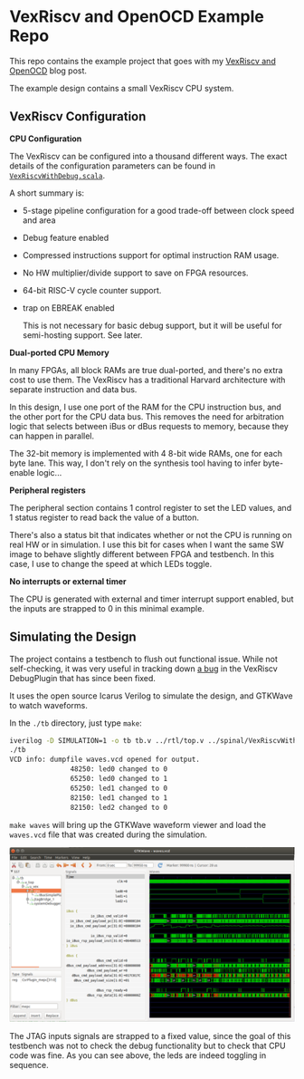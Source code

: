 
# VexRiscv and OpenOCD Example Repo

This repo contains the example project that goes with my [VexRiscv and OpenOCD](https://tomverbeure.github.io/2021/07/18/VexRiscv-OpenOCD-and-Traps.html)
blog post.

The example design contains a small VexRiscv CPU system.

## VexRiscv Configuration

**CPU Configuration**

The VexRiscv can be configured into a thousand different ways. The exact details
of the configuration parameters can be found in 
[`VexRiscvWithDebug.scala`](spinal/src/main/scala/cpu/VexRiscvWithDebug.scala).

A short summary is:

* 5-stage pipeline configuration for a good trade-off between clock speed and area
* Debug feature enabled
* Compressed instructions support for optimal instruction RAM usage.
* No HW multiplier/divide support to save on FPGA resources.
* 64-bit RISC-V cycle counter support.
* trap on EBREAK enabled

    This is not necessary for basic debug support, but it will be useful for semi-hosting
    support. See later.

**Dual-ported CPU Memory**

In many FPGAs, all block RAMs are true dual-ported, and there's no extra cost to use them.
The VexRiscv has a traditional Harvard architecture with separate instruction and data bus.

In this design, I use one port of the RAM for the CPU instruction bus, and the other port 
for the CPU data bus.  This removes the need for arbitration logic that selects between iBus or
dBus requests to memory, because they can happen in parallel.

The 32-bit memory is implemented with 4 8-bit wide RAMs, one for each byte lane. This way, 
I don't rely on the synthesis tool having to infer byte-enable logic...

**Peripheral registers**

The peripheral section contains 1 control register to set the LED values, and 1 status
register to read back the value of a button.

There's also a status bit that indicates whether or not the CPU is running on real
HW or in simulation. I use this bit for cases when I want the same SW image to behave
slightly different between FPGA and testbench. In this case, I use to change
the speed at which LEDs toggle. 

**No interrupts or external timer**

The CPU is generated with external and timer interrupt support enabled, but the inputs
are strapped to 0 in this minimal example.

## Simulating the Design

The project contains a testbench to flush out functional issue.  While not self-checking, it was very useful in tracking down 
[a bug](https://github.com/SpinalHDL/VexRiscv/issues/176) in the VexRiscv DebugPlugin that has since been fixed.

It uses the open source Icarus Verilog to simulate the design, and GTKWave to watch waveforms. 

In the `./tb` directory, just type `make`:

```sh
iverilog -D SIMULATION=1 -o tb tb.v ../rtl/top.v ../spinal/VexRiscvWithDebug.v
./tb
VCD info: dumpfile waves.vcd opened for output.
               48250: led0 changed to 0
               65250: led0 changed to 1
               65250: led1 changed to 0
               82150: led1 changed to 1
               82150: led2 changed to 0
```

`make waves` will bring up the GTKWave waveform viewer and load the `waves.vcd` file that was created during
the simulation.

![GTKWave screenshot](gtkwave.png)

The JTAG inputs signals are strapped to a fixed value, since the goal of this testbench was not to check
the debug functionality  but to check that CPU code was fine.  As you can see above, the leds are indeed 
toggling in sequence.
